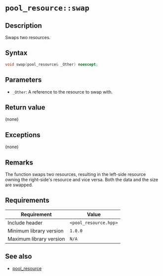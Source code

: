 # `pool_resource::swap`

## Description

Swaps two resources.

## Syntax

```cpp
void swap(pool_resource& _Other) noexcept;
```

## Parameters

- `_Other`: A reference to the resource to swap with.

## Return value

(none)

## Exceptions

(none)

## Remarks

The function swaps two resources, resulting in the left-side resource owning the right-side's resource and vice versa. Both the data and 
the size are swapped.

## Requirements

| Requirement             | Value                 |
|-------------------------|-----------------------|
| Include header          | `<pool_resource.hpp>` |
| Minimum library version | `1.0.0`               |
| Maximum library version | `N/A`                 |

## See also

- [pool_resource](pool_resource.md)